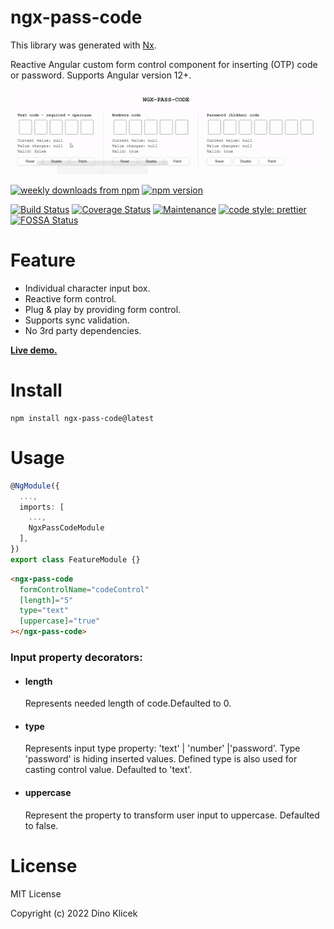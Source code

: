 # ngx-pass-code

This library was generated with [Nx](https://nx.dev).

Reactive Angular custom form control component for inserting (OTP) code or
password. Supports Angular version 12+.

![Ngx_pass_code](https://github.com/dineeek/ngx-libs-workspace/blob/ngx-pass-code/libs/ngx-pass-code/ngx_pass_code_example.gif)

<p align="start">
    <a href="https://www.npmjs.com/package/ngx-pass-code"><img alt="weekly downloads from npm" src="https://img.shields.io/npm/dw/ngx-pass-code.svg?style=flat-square"></a>
    <a href="https://www.npmjs.com/package/ngx-pass-code"><img alt="npm version" src="https://img.shields.io/npm/v/ngx-pass-code.svg?style=flat-square"></a>
</p>

[![Build Status](https://app.travis-ci.com/dineeek/ngx-libs-workspace.svg?branch=main)](https://app.travis-ci.com/dineeek/ngx-libs-workspace)
[![Coverage Status](https://coveralls.io/repos/github/dineeek/ngx-libs-workspace/badge.svg?branch=main)](https://coveralls.io/github/dineeek/ngx-libs-workspace?branch=setup-codecov)
[![Maintenance](https://img.shields.io/badge/Maintained%3F-yes-green.svg)](https://GitHub.com/Naereen/StrapDown.js/graphs/commit-activity)
[![code style: prettier](https://img.shields.io/badge/code_style-prettier-ff69b4.svg?style=flat-square)](https://github.com/prettier/prettier)
[![FOSSA Status](https://app.fossa.com/api/projects/git%2Bgithub.com%2Fdineeek%2Fngx-libs-workspace.svg?type=shield)](https://app.fossa.com/projects/git%2Bgithub.com%2Fdineeek%2Fngx-libs-workspace?ref=badge_shield)

# Feature

- Individual character input box.
- Reactive form control.
- Plug & play by providing form control.
- Supports sync validation.
- No 3rd party dependencies.

**[Live demo.](https://dineeek.github.io/ngx-libs-workspace)**

# Install

```shell
npm install ngx-pass-code@latest
```

# Usage

```typescript
@NgModule({
  ...,
  imports: [
    ...,
    NgxPassCodeModule
  ],
})
export class FeatureModule {}
```

```html
<ngx-pass-code
  formControlName="codeControl"
  [length]="5"
  type="text"
  [uppercase]="true"
></ngx-pass-code>
```

### Input property decorators:

- #### length

  Represents needed length of code.Defaulted to 0.

- #### type

  Represents input type property: 'text' | 'number' |'password'. Type 'password'
  is hiding inserted values. Defined type is also used for casting control
  value. Defaulted to 'text'.

- #### uppercase

  Represent the property to transform user input to uppercase. Defaulted to
  false.

# License

MIT License

Copyright (c) 2022 Dino Klicek
